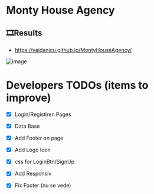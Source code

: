 # Monty House Agency

## 🎞️Results
- https://vaidanicu.github.io/MontyHouseAgency/

![image](https://github.com/vaidanicu/MontyHouseAgency/assets/64326133/57d3fa76-826e-4a22-957e-da724da48a28)





# Developers TODOs (items to improve)

- [x] Login/Registiren Pages

- [x] Data Base

- [x] Add Footer on page

- [x] Add Logo Icon

- [x] css for LoginBtn/SignUp

- [x] Add Responsiv

- [x] Fix Footer (nu se vede)
